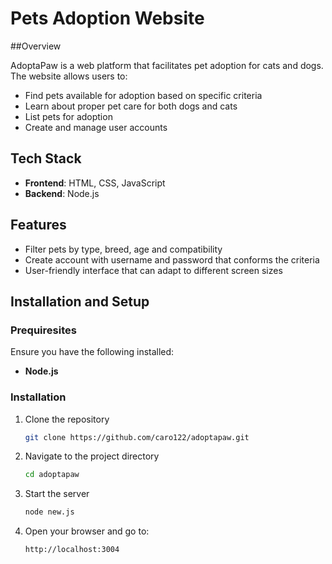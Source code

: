# Pets Adoption Website

##Overview
 
AdoptaPaw is a web platform that facilitates pet adoption for cats and dogs. The website allows users to:

* Find pets available for adoption based on specific criteria
* Learn about proper pet care for both dogs and cats
* List pets for adoption
* Create and manage user accounts

## Tech Stack
- **Frontend**: HTML, CSS, JavaScript
- **Backend**: Node.js

## Features
- Filter pets by type, breed, age and compatibility
- Create account with username and password that conforms the criteria
- User-friendly interface that can adapt to different screen sizes

## Installation and Setup
### Prequiresites
Ensure you have the following installed:
- **Node.js**

### Installation
1. Clone the repository
   ```sh
   git clone https://github.com/caro122/adoptapaw.git
   ```
2. Navigate to the project directory
   ```sh
   cd adoptapaw
   ```
3. Start the server
   ```sh
   node new.js
   ```
4. Open your browser and go to:
   ```sh
   http://localhost:3004
   ```
